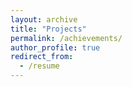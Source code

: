 ```yaml
---
layout: archive
title: "Projects"
permalink: /achievements/
author_profile: true
redirect_from:
  - /resume
---
```

